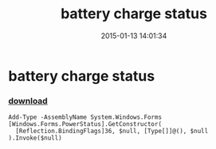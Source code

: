 ﻿---
pid:            5687
poster:         greg zakharov
title:          battery charge status
date:           2015-01-13 14:01:34
format:         posh
parent:         0
parent:         0

---

# battery charge status

### [download](5687.ps1)



```posh
Add-Type -AssemblyName System.Windows.Forms
[Windows.Forms.PowerStatus].GetConstructor(
  [Reflection.BindingFlags]36, $null, [Type[]]@(), $null
).Invoke($null)
```
